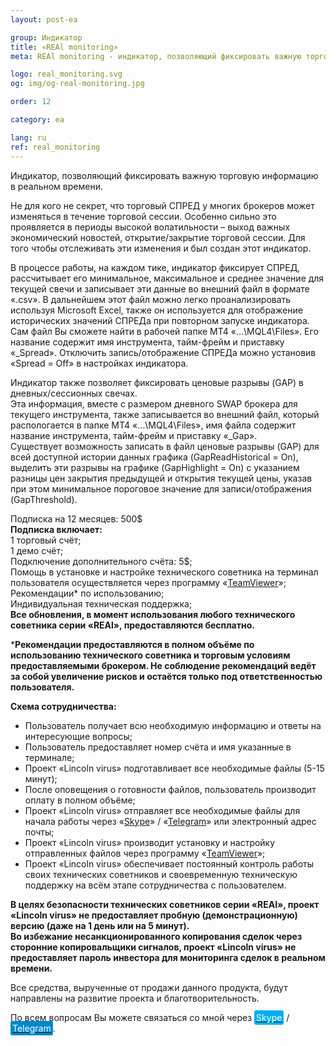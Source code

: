 ```yaml
---
layout: post-ea

group: Индикатор
title: «REAl monitoring»
meta: REAl monitoring - индикатор, позволяющий фиксировать важную торговую информацию в реальном времени.

logo: real_monitoring.svg
og: img/og-real-monitoring.jpg

order: 12

category: ea

lang: ru
ref: real_monitoring
---
```


Индикатор, позволяющий фиксировать важную торговую информацию в реальном времени.

Не для кого не секрет, что торговый СПРЕД у многих брокеров может изменяться в течение торговой сессии. Особенно сильно это проявляется в периоды высокой волатильности – выход важных экономический новостей, открытие/закрытие торговой сессии. Для того чтобы отслеживать эти изменения и был создан этот индикатор.

В процессе работы, на каждом тике, индикатор фиксирует СПРЕД, рассчитывает его минимальное, максимальное и среднее значение для текущей свечи и записывает эти данные во внешний файл в формате «.csv». В дальнейшем этот файл можно легко проанализировать используя Microsoft Excel, также он используется для отображение исторических значений СПРЕДа при повторном запуске индикатора. Сам файл Вы сможете найти в рабочей папке MT4 «…\MQL4\Files». Его название содержит имя инструмента, тайм-фрейм и приставку «_Spread». Отключить запись/отображение СПРЕДа можно установив «Spread = Off» в настройках индикатора.

Индикатор также позволяет фиксировать ценовые разрывы (GAP) в дневных/сессионных свечах.  
Эта информация, вместе с размером дневного SWAP брокера для текущего инструмента, также записывается во внешний файл, который распологается в папке MT4 «…\MQL4\Files», имя файла содержит название инструмента, тайм-фрейм и приставку «_Gap».  
Существует возможность записать в файл ценовые разрывы (GAP) для всей доступной истории данных графика (GapReadHistorical = On), выделить эти разрывы на графике (GapHighlight = On) с указанием разницы цен закрытия предыдущей и открытия текущей цены, указав при этом минимальное пороговое значение для записи/отображения (GapThreshold).

  Подписка на 12 месяцев: 500$    
  **Подписка включает:**  
  1 торговый счёт;  
  1 демо счёт;  
  Подключение дополнительного счёта: 5$;  
  Помощь в установке и настройке технического советника на терминал пользователя осуществляется через программу «<a href="https://www.teamviewer.com/ru/" target="_blank">TeamViewer</a>»;  
  Рекомендации* по использованию;  
  Индивидуальная техническая поддержка;  
  **Все обновления, в момент использования любого технического советника серии «REAl», предоставляются бесплатно.**
  
***Рекомендации предоставляются в полном объёме по использованию технического советника и торговым условиям предоставляемыми брокером. Не соблюдение рекомендаций ведёт за собой увеличение рисков и остаётся только под ответственностью пользователя.**
  
  **Схема сотрудничества:**  

- Пользователь получает всю необходимую информацию и ответы на интересующие вопросы;  
- Пользователь предоставляет номер счёта и имя указанные в терминале;  
- Проект «Lincoln virus» подготавливает все необходимые файлы (5-15 минут);  
- После оповещения о готовности файлов, пользователь производит оплату в полном объёме;  
- Проект «Lincoln virus» отправляет все необходимые файлы для начала работы через «<a href="skype:chutkoy89?call" target="_blank">Skype</a>» / «<a href="https://t.me/chutkoy" target="_blank">Telegram</a>» или электронный адрес почты;  
- Проект «Lincoln virus» производит установку и настройку отправленных файлов через программу «<a href="https://www.teamviewer.com/ru/" target="_blank">TeamViewer</a>»;  
- Проект «Lincoln virus» обеспечивает постоянный контроль работы своих технических советников и своевременную техническую поддержку на всём этапе сотрудничества с пользователем.

**В целях безопасности технических советников серии «REAl», проект «Lincoln virus» не предоставляет пробную (демонстрационную) версию (даже на 1 день или на 5 минут).**  
**Во избежание несанкционированного копирования сделок через сторонние копировальщики сигналов, проект «Lincoln virus» не предоставляет пароль инвестора для мониторинга сделок в реальном времени.**

Все средства, вырученные от продажи данного продукта, будут направлены на развитие проекта и благотворительность.

По всем вопросам Вы можете связаться со мной через <a href="skype:chutkoy89?call" target="_blank"><span style="background-color:#00aff0; color:white; padding:3px; border-radius: 3px">Skype</span></a> / <a href="https://t.me/chutkoy" target="_blank"><span style="background-color:#0088cc; color:white; padding:3px; border-radius: 3px">Telegram</span></a>.
